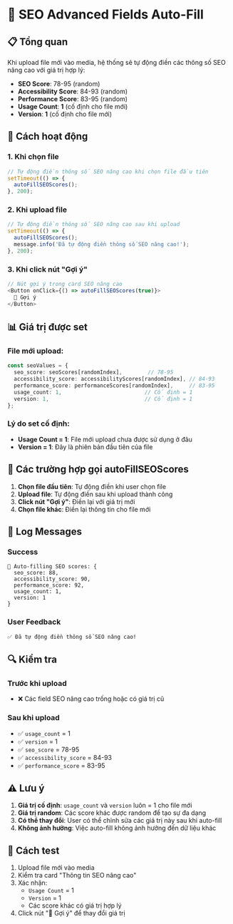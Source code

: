 # 🔧 SEO Advanced Fields Auto-Fill

## 📋 Tổng quan

Khi upload file mới vào media, hệ thống sẽ tự động điền các thông số SEO nâng cao với giá trị hợp lý:

- **SEO Score**: 78-95 (random)
- **Accessibility Score**: 84-93 (random)  
- **Performance Score**: 83-95 (random)
- **Usage Count**: **1** (cố định cho file mới)
- **Version**: **1** (cố định cho file mới)

## 🔧 Cách hoạt động

### 1. **Khi chọn file**
```typescript
// Tự động điền thông số SEO nâng cao khi chọn file đầu tiên
setTimeout(() => {
  autoFillSEOScores();
}, 200);
```

### 2. **Khi upload file**
```typescript
// Tự động điền thông số SEO nâng cao sau khi upload
setTimeout(() => {
  autoFillSEOScores();
  message.info('Đã tự động điền thông số SEO nâng cao!');
}, 200);
```

### 3. **Khi click nút "Gợi ý"**
```typescript
// Nút gợi ý trong card SEO nâng cao
<Button onClick={() => autoFillSEOScores(true)}>
  🔄 Gợi ý
</Button>
```

## 📊 Giá trị được set

### **File mới upload:**
```typescript
const seoValues = {
  seo_score: seoScores[randomIndex],        // 78-95
  accessibility_score: accessibilityScores[randomIndex], // 84-93
  performance_score: performanceScores[randomIndex],     // 83-95
  usage_count: 1,                          // Cố định = 1
  version: 1,                              // Cố định = 1
};
```

### **Lý do set cố định:**
- **Usage Count = 1**: File mới upload chưa được sử dụng ở đâu
- **Version = 1**: Đây là phiên bản đầu tiên của file

## 🎯 Các trường hợp gọi autoFillSEOScores

1. **Chọn file đầu tiên**: Tự động điền khi user chọn file
2. **Upload file**: Tự động điền sau khi upload thành công
3. **Click nút "Gợi ý"**: Điền lại với giá trị mới
4. **Chọn file khác**: Điền lại thông tin cho file mới

## 📝 Log Messages

### **Success**
```
🔧 Auto-filling SEO scores: {
  seo_score: 88,
  accessibility_score: 90,
  performance_score: 92,
  usage_count: 1,
  version: 1
}
```

### **User Feedback**
```
✅ Đã tự động điền thông số SEO nâng cao!
```

## 🔍 Kiểm tra

### **Trước khi upload**
- ❌ Các field SEO nâng cao trống hoặc có giá trị cũ

### **Sau khi upload**
- ✅ `usage_count` = 1
- ✅ `version` = 1
- ✅ `seo_score` = 78-95
- ✅ `accessibility_score` = 84-93
- ✅ `performance_score` = 83-95

## ⚠️ Lưu ý

1. **Giá trị cố định**: `usage_count` và `version` luôn = 1 cho file mới
2. **Giá trị random**: Các score khác được random để tạo sự đa dạng
3. **Có thể thay đổi**: User có thể chỉnh sửa các giá trị này sau khi auto-fill
4. **Không ảnh hưởng**: Việc auto-fill không ảnh hưởng đến dữ liệu khác

## 🚀 Cách test

1. Upload file mới vào media
2. Kiểm tra card "Thông tin SEO nâng cao"
3. Xác nhận:
   - `Usage Count` = 1
   - `Version` = 1
   - Các score khác có giá trị hợp lý
4. Click nút "🔄 Gợi ý" để thay đổi giá trị
